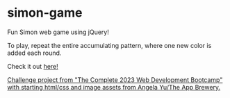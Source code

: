 # simon-game
Fun Simon web game using jQuery!

To play, repeat the entire accumulating pattern, where one new color is added each round. 

Check it out <a href="">here!

Challenge project from "The Complete 2023 Web Development Bootcamp" with starting html/css and image assets from Angela Yu/The App Brewery.
